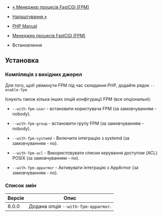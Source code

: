 - [« Менеджер процесів FastCGI (FPM)](install.fpm.md)
- [Налаштування »](install.fpm.configuration.md)

- [PHP Manual](index.md)
- [Менеджер процесів FastCGI (FPM)](install.fpm.md)
- Встановлення

## Установка

### Компіляція з вихідних джерел

Для того, щоб увімкнути FPM під час складання PHP, додайте рядок
`--enable-fpm`

Існують також кілька інших опцій конфігурації FPM (все
опціональні):

- `--with-fpm-user` - встановити користувача FPM (за замовчуванням -
nobody).

- `--with-fpm-group` - встановити групу FPM (за замовчуванням - nobody).

- `--with-fpm-systemd` - Включити інтеграцію з systemd (за замовчуванням -
no).

- `--with-fpm-acl` - Використовувати списки керування доступом (ACL)
POSIX (за замовчуванням – no).

- `--with-fpm-apparmor` - Активувати інтеграцію з AppArmor (за
замовчуванням - no).

### Список змін

| Версія | Опис |
|--------|---------------------------------------- |
| 8.0.0 | Додана опція `--with-fpm-apparmor`. |
